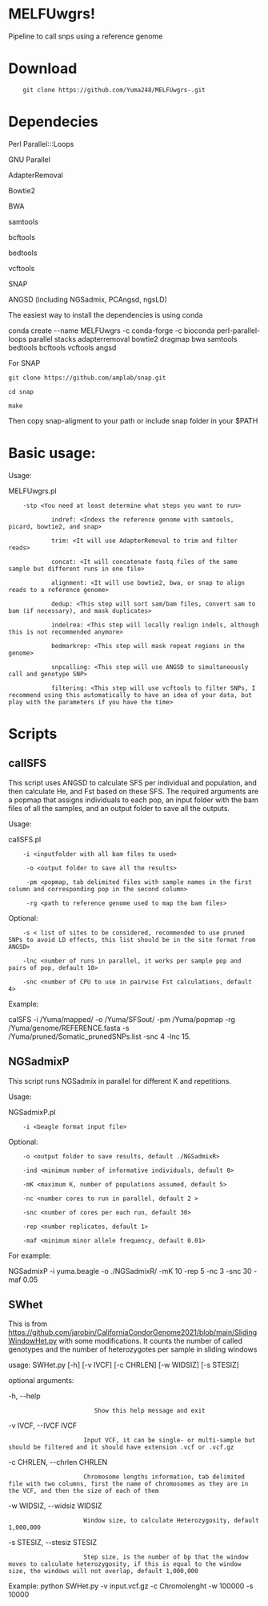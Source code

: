 # MELFUwgrs!
Pipeline to call snps using a reference genome

# Download
        git clone https://github.com/Yuma248/MELFUwgrs-.git
  
# Dependecies 

Perl Parallel:::Loops

GNU Parallel

AdapterRemoval

Bowtie2

BWA

samtools

bcftools

bedtools

vcftools

SNAP

ANGSD (including NGSadmix, PCAngsd, ngsLD)

The easiest way to install the dependencies is using conda 

conda create --name MELFUwgrs -c conda-forge -c bioconda perl-parallel-loops parallel stacks adapterremoval bowtie2 dragmap bwa samtools bedtools bcftools vcftools angsd

For SNAP 

    git clone https://github.com/amplab/snap.git 

    cd snap 

    make  

Then copy snap-aligment to your path or include snap folder in your $PATH 




# Basic usage:


Usage:

MELFUwgrs.pl

        -stp <You need at least determine what steps you want to run>
        
                indref: <Indexs the reference genome with samtools, picard, bowtie2, and snap> 
                
                trim: <It will use AdapterRemoval to trim and filter reads> 
                
                concat: <It will concatenate fastq files of the same sample but different runs in one file> 
                
                alignment: <It will use bowtie2, bwa, or snap to align reads to a reference genome> 
                
                dedup: <This step will sort sam/bam files, convert sam to bam (if necessary), and mask duplicates> 
                
                indelrea: <This step will locally realign indels, although this is not recommended anymore> 
                
                bedmarkrep: <This step will mask repeat regions in the genome> 
                
                snpcalling: <This step will use ANGSD to simultaneously call and genotype SNP> 
                
                filtering: <This step will use vcftools to filter SNPs, I recommend using this automatically to have an idea of your data, but play with the parameters if you have the time> 
                
# Scripts

## callSFS
This script uses ANGSD to calculate SFS per individual and population, and then calculate He, and Fst based on these SFS. The required arguments are a popmap that assigns individuals to each pop, an input folder with the bam files of all the samples, and an output folder to save all the outputs.

Usage:

callSFS.pl

        -i <inputfolder with all bam files to used>
        
         -o <output folder to save all the results>
         
         -pm <popmap, tab delimited files with sample names in the first column and corresponding pop in the second column>
         
         -rg <path to reference genome used to map the bam files>
         
Optional:

        -s < list of sites to be considered, recommended to use pruned SNPs to avoid LD effects, this list should be in the site format from ANGSD>
        
        -lnc <number of runs in parallel, it works per sample pop and pairs of pop, default 10>
        
        -snc <number of CPU to use in pairwise Fst calculations, default 4>
        

Example:

calSFS -i /Yuma/mapped/ -o /Yuma/SFSout/ -pm /Yuma/popmap -rg /Yuma/genome/REFERENCE.fasta -s /Yuma/pruned/Somatic_prunedSNPs.list -snc 4 -lnc 15.

## NGSadmixP
This script runs NGSadmix in parallel for different K and repetitions.

Usage:

NGSadmixP.pl

        -i <beagle format input file>
        
Optional:

        -o <output folder to save results, default ./NGSadmixR>
        
        -ind <minimum number of informative individuals, default 0>
        
        -mK <maximum K, number of populations assumed, default 5>
        
        -nc <number cores to run in parallel, default 2 >
        
        -snc <number of cores per each run, default 30>
        
        -rep <number replicates, default 1>
        
        -maf <minimum minor allele frequency, default 0.01>
        

For example:

 NGSadmixP -i yuma.beagle -o ./NGSadmixR/ -mK 10 -rep 5 -nc 3 -snc 30 -maf 0.05


## SWhet
This is from https://github.com/jarobin/CaliforniaCondorGenome2021/blob/main/SlidingWindowHet.py with some modifications. It counts the number of called genotypes and the number of heterozygotes per
sample in sliding windows

usage: SWHet.py [-h] [-v IVCF] [-c CHRLEN] [-w WIDSIZ] [-s STESIZ]

optional arguments:

  -h, --help 
  
                            Show this help message and exit
  
  -v IVCF, --IVCF IVCF              
  
                         Input VCF, it can be single- or multi-sample but should be filtered and it should have extension .vcf or .vcf.gz
  
  -c CHRLEN, --chrlen CHRLEN 
                          
                         Chromosome lengths information, tab delimited file with two columns, first the name of chromosomes as they are in the VCF, and then the size of each of them
  
  -w WIDSIZ, --widsiz WIDSIZ
  
                         Window size, to calculate Heterozygosity, default 1,000,000

  -s STESIZ, --stesiz STESIZ
  
                         Step size, is the number of bp that the window moves to calculate heterozygosity, if this is equal to the window size, the windows will not overlap, default 1,000,000


Example: python SWHet.py -v input.vcf.gz -c Chromolenght -w 100000 -s 10000

